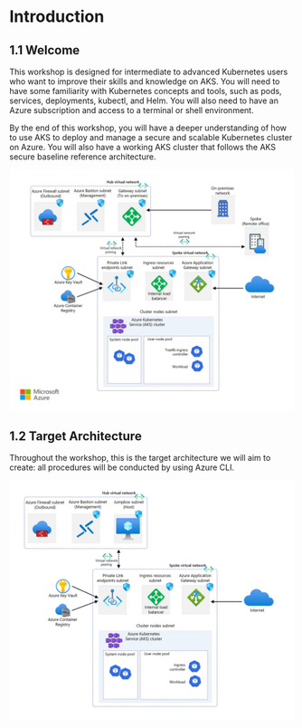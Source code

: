 # Introduction

## 1.1 Welcome

This workshop is designed for intermediate to advanced Kubernetes users who want to improve their skills and knowledge on AKS. You will need to have some familiarity with Kubernetes concepts and tools, such as pods, services, deployments, kubectl, and Helm. You will also need to have an Azure subscription and access to a terminal or shell environment.

By the end of this workshop, you will have a deeper understanding of how to use AKS to deploy and manage a secure and scalable Kubernetes cluster on Azure. You will also have a working AKS cluster that follows the AKS secure baseline reference architecture.

![Screenshot](images/aks-baseline-architecture.jpg)


## 1.2 Target Architecture

Throughout the workshop, this is the target architecture we will aim to create:
all procedures will be conducted by using Azure CLI.

![Screenshot](images/aks-baseline-architecture-workshop.jpg)